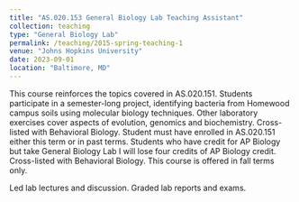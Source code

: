 ```yaml
---
title: "AS.020.153 General Biology Lab Teaching Assistant"
collection: teaching
type: "General Biology Lab"
permalink: /teaching/2015-spring-teaching-1
venue: "Johns Hopkins University"
date: 2023-09-01
location: "Baltimore, MD"
---
```

This course reinforces the topics covered in AS.020.151. Students participate in a semester-long project, identifying bacteria from Homewood campus soils using molecular biology techniques. Other laboratory exercises cover aspects of evolution, genomics and biochemistry. Cross-listed with Behavioral Biology. Student must have enrolled in AS.020.151 either this term or in past terms. Students who have credit for AP Biology but take General Biology Lab I will lose four credits of AP Biology credit. Cross-listed with Behavioral Biology. This course is offered in fall terms only.

Led lab lectures and discussion. Graded lab reports and exams.
